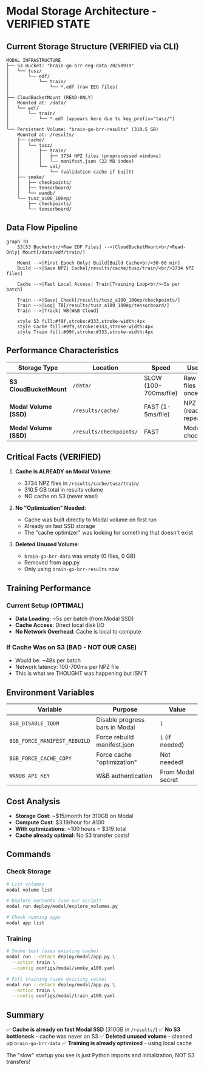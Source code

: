 # Modal Storage Architecture - VERIFIED STATE

## Current Storage Structure (VERIFIED via CLI)

```
MODAL INFRASTRUCTURE
├── S3 Bucket: "brain-go-brr-eeg-data-20250919"
│   └── tusz/
│       └── edf/
│           └── train/
│               └── *.edf (raw EEG files)
│
├── CloudBucketMount (READ-ONLY)
│   Mounted at: /data/
│   └── edf/
│       └── train/
│           └── *.edf (appears here due to key_prefix="tusz/")
│
└── Persistent Volume: "brain-go-brr-results" (310.5 GB)
    Mounted at: /results/
    ├── cache/
    │   └── tusz/
    │       ├── train/
    │       │   ├── 3734 NPZ files (preprocessed windows)
    │       │   └── manifest.json (22 MB index)
    │       └── val/
    │           └── (validation cache if built)
    ├── smoke/
    │   ├── checkpoints/
    │   ├── tensorboard/
    │   └── wandb/
    └── tusz_a100_100ep/
        ├── checkpoints/
        └── tensorboard/
```

## Data Flow Pipeline

```mermaid
graph TD
    S3[S3 Bucket<br/>Raw EDF Files] -->|CloudBucketMount<br/>Read-Only| Mount[/data/edf/train/]

    Mount -->|First Epoch Only| Build[Build Cache<br/>30-60 min]
    Build -->|Save NPZ| Cache[/results/cache/tusz/train/<br/>3734 NPZ files]

    Cache -->|Fast Local Access| Train[Training Loop<br/>~5s per batch]

    Train -->|Save| Check[/results/tusz_a100_100ep/checkpoints/]
    Train -->|Log| TB[/results/tusz_a100_100ep/tensorboard/]
    Train -->|Track| WB[W&B Cloud]

    style S3 fill:#f9f,stroke:#333,stroke-width:4px
    style Cache fill:#9f9,stroke:#333,stroke-width:4px
    style Train fill:#99f,stroke:#333,stroke-width:4px
```

## Performance Characteristics

| Storage Type | Location | Speed | Use Case |
|-------------|----------|-------|----------|
| **S3 CloudBucketMount** | `/data/` | SLOW (100-700ms/file) | Raw EDF files (read once) |
| **Modal Volume (SSD)** | `/results/cache/` | FAST (1-5ms/file) | NPZ cache (read repeatedly) |
| **Modal Volume (SSD)** | `/results/checkpoints/` | FAST | Model checkpoints |

## Critical Facts (VERIFIED)

1. **Cache is ALREADY on Modal Volume**:
   - 3734 NPZ files in `/results/cache/tusz/train/`
   - 310.5 GB total in results volume
   - NO cache on S3 (never was!)

2. **No "Optimization" Needed**:
   - Cache was built directly to Modal volume on first run
   - Already on fast SSD storage
   - The "cache optimizer" was looking for something that doesn't exist

3. **Deleted Unused Volume**:
   - `brain-go-brr-data` was empty (0 files, 0 GB)
   - Removed from app.py
   - Only using `brain-go-brr-results` now

## Training Performance

### Current Setup (OPTIMAL)
- **Data Loading**: ~5s per batch (from Modal SSD)
- **Cache Access**: Direct local disk I/O
- **No Network Overhead**: Cache is local to compute

### If Cache Was on S3 (BAD - NOT OUR CASE)
- Would be: ~48s per batch
- Network latency: 100-700ms per NPZ file
- This is what we THOUGHT was happening but ISN'T

## Environment Variables

| Variable | Purpose | Value |
|----------|---------|-------|
| `BGB_DISABLE_TQDM` | Disable progress bars in Modal | `1` |
| `BGB_FORCE_MANIFEST_REBUILD` | Force rebuild manifest.json | `1` (if needed) |
| `BGB_FORCE_CACHE_COPY` | Force cache "optimization" | Not needed! |
| `WANDB_API_KEY` | W&B authentication | From Modal secret |

## Cost Analysis

- **Storage Cost**: ~$15/month for 310GB on Modal
- **Compute Cost**: $3.19/hour for A100
- **With optimizations**: ~100 hours = $319 total
- **Cache already optimal**: No S3 transfer costs!

## Commands

### Check Storage
```bash
# List volumes
modal volume list

# Explore contents (use our script)
modal run deploy/modal/explore_volumes.py

# Check running apps
modal app list
```

### Training
```bash
# Smoke test (uses existing cache)
modal run --detach deploy/modal/app.py \
  --action train \
  --config configs/modal/smoke_a100.yaml

# Full training (uses existing cache)
modal run --detach deploy/modal/app.py \
  --action train \
  --config configs/modal/train_a100.yaml
```

## Summary

✅ **Cache is already on fast Modal SSD** (310GB in `/results/`)
✅ **No S3 bottleneck** - cache was never on S3
✅ **Deleted unused volume** - cleaned up `brain-go-brr-data`
✅ **Training is already optimized** - using local cache

The "slow" startup you see is just Python imports and initialization, NOT S3 transfers!